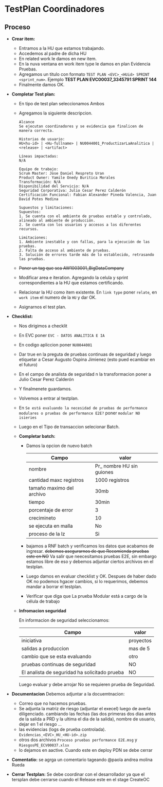 # TestPlan Coordinadores

## Proceso

- **Crear item:**
	- Entramos a la HU que estamos trabajando.
	- Accedemos al padre de dicha HU
    - En related work le damos en new item.
    - En la nuva ventana en work item type le damos en plan Evidencia Pruebas.
    - Agregamos un titulo con formato `TEST PLAN <EVC>_<HUid> SPRINT <sprint_num>`. Ejemplo **TEST PLAN EVC00037_3345791 SPRINT 144**
	- Finalmente damos OK.
        
- **Completar Test plan:**
	- En tipo de test plan seleccionamos Ambos
    - Agregamos la siguiente descripcion.
        
		  Alcance
          Se ejecutan coordinadores y se evidencia que finalicen de manera correcta.

          Historias de usuario:  
          HU<hu-id> | <Hu-fullname> | NU0044001_ProductizarLaAnalitica | <release> | <artifact>
			
		  Líneas impactadas: 
		  N/A
			
		  Equipo de trabajo:
          Scrum Master: Jose Daniel Respreto Uran
          Product Owner: Yamile Onedy Buritica Morales
          Transformación: N/A
          Disponibilidad del Servicio: N/A
          Seguridad Corporativa: Julio Cesar Perez Calderón
          Certificación Funcional: Fabian Alexander Pineda Valencia, Juan David Potes Medina

          Supuestos y limitaciones:
          Supuestos:
          1. Se cuenta con el ambiente de pruebas estable y controlado, alineado al ambiente de producción.
          2. Se cuenta con los usuarios y accesos a los diferentes recursos.
            
          Limitaciones:
          1. Ambiente inestable y con fallas, para la ejecución de las pruebas.
          2. Falta de acceso al ambiente de pruebas.
          3. Solución de errores tarde más de lo establecido, retrasando las pruebas.

       

    - ~~Poner un tag que sea AW1003001_BigDataCompany~~
    - Modificar area e iteration. Agregando la celula y sprint correspondientes a la HU que estamos certificando.
    - Relacionar la HU como item existente. En `link type` poner `relate`, en `work item` el numero de la `HU` y dar OK.
	- Asignarnos el test plan.
- **Checklist:**
    - Nos dirigimos a checklit
    - En EVC poner `EVC - DATOS ANALITICA E IA`
    - En codigo apliccion poner `NU0044001`
    - Dar true en la preguta de pruebas continuas de seguridad y luego etiquetar a Cesar Augusto Ospina Jimienez (esto pued ecambiar en el futuro)
    - En el campo de analista de seguridad n la transformacion poner a Julio Cesar Perez Calderón
    - Y finalmenete guardamos.
    - Volvemos a entrar al testplan.
    - En `Se está evaluando la necesidad de pruebas de performance modulares o pruebas de performance E2E?` poner `modular NO isieries`
    - Luego en el Tipo de transaccion selecionar Batch.
	
	- **Completar batch:**
        - Damos la opcion de nuevo batch

            Campo|valor
            -|-
            |nombre|Pr_ nombre HU sin guiones|
            |cantidad maxc registros|1000 registros|
            |tamaño maximo del archivo| 30mb|
            |tiempo| 30min|
            |porcentaje de error| 3|
            |crecimineto| 10|
            |se ejecuta en malla| No|
            |proceso de la lz|Si
        
        - bajamos a RNF batch y verificamos los datos que acabamos de ingresar. ~~debemos asegurarnos de que Recomienda pruebas este en NO~~ Va salir que neecesitamos pruebas E2E, sin embargo estamos libre de eso y debemos adjuntar ciertos archivos en el testplan.

        - Luego damos en evaluar checklist y OK. Despues de haber dado OK no podemos hgacer cambios, si lo requerimos, debemos mandar a borrar el testplan. 
        - Verificar que diga que La prueba Modular está a cargo de la célula de trabajo

    - **Infromacion seguridad**
        
        En informacion de seguridad seleccionamos: 
        
        Campo|valor
        -|-
        iniciativa|proyectos
        salidas a produccion|mas de 5
        cambio que se esta evaluando|otro
        pruebas continuas de seguridad|NO
        El analista de seguridad ha solicitado prueba|NO

        Luego evaluar y debe arrojar No se requieren prueba de Seguridad.

- **Documentacion** Debemos adjuntar a la docuemtnacion:
    - Correo que no hacemos pruebas.
    - Se adjunta la matriz de riesgo (adjuntar el execel) luego de averla diligenciado. cambiando las fechas (las dos primeras dos dias antes de la salida a PRD y la ultima el dia de la salida), nombre de usuario, dejar en 1 el riesgo ...
    - las evidencias (logs de prueba controlada). `Evidencias_<EVC>_HU_<HU-id>.zip`
    - otros dos archivos `Proceso pruebas performance E2E.msg` y `RiesgosPE_ECV00037.xlsx`
    - lo dejamos en aactive. Cuando este en deploy PDN se debe cerrar

- **Comentatio:** se agrga un comentario tageando @paola andrea molina Rueda

- **Cerrar Testplan:** Se debe coordinar con el desarrollador ya que el tersplan debe cerrarse cuando el Release este en el stage CreateOC

